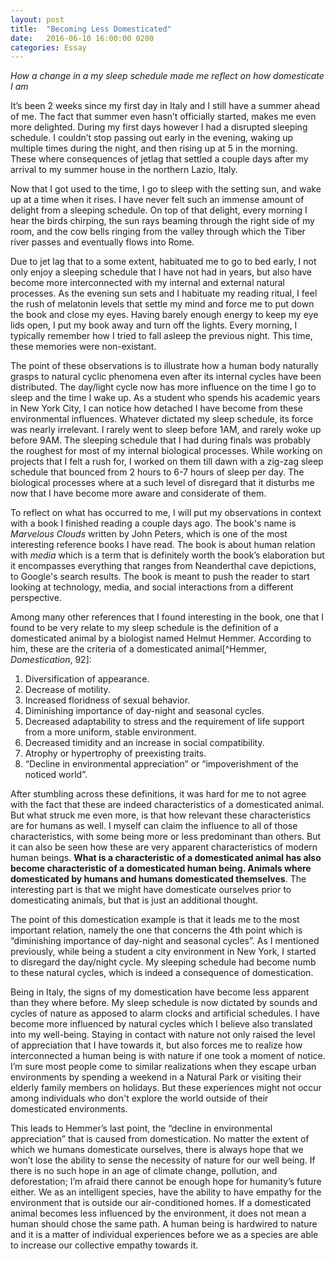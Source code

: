 ```yaml
---
layout: post
title:  "Becoming Less Domesticated"
date:   2016-06-10 16:00:00 0200
categories: Essay
---
```


*How a change in a my sleep schedule made me reflect on how domesticate I am*

It’s been 2 weeks since my first day in Italy and I still have a summer ahead of me. The fact that summer even hasn’t officially started, makes me even more delighted. During my first days however I had a disrupted sleeping schedule. I couldn’t stop passing out early in the evening, waking up multiple times during the night, and then rising up at 5 in the morning. These where consequences of jetlag that settled a couple days after my arrival to my summer house in the northern Lazio, Italy.

Now that I got used to the time, I go to sleep with the setting sun, and wake up at a time when it rises. I have never felt such an immense amount of delight from a sleeping schedule. On top of that delight, every morning I hear the birds chirping, the sun rays beaming through the right side of my room, and the cow bells ringing from the valley through which the Tiber river passes and eventually flows into Rome.

Due to jet lag that to a some extent, habituated me to go to bed early, I not only enjoy a sleeping schedule that I have not had in years, but also have become more interconnected with my internal and external natural processes. As the evening sun sets and I habituate my reading ritual, I feel the rush of melatonin levels that settle my mind and force me to put down the book and close my eyes. Having barely enough energy to keep my eye lids open, I put my book away and turn off the lights. Every morning, I typically remember how I tried to fall asleep the previous night. This time, these memories were non-existant.

The point of these observations is to illustrate how a human body naturally grasps to natural cyclic phenomena even after its internal cycles have been distributed. The day/light cycle now has more influence on the time I go to sleep and the time I wake up. As a student who spends his academic years in New York City, I can notice how detached I have become from these environmental influences. Whatever dictated my sleep schedule, its force was nearly irrelevant. I rarely went to sleep before 1AM, and rarely woke up before 9AM. The sleeping schedule that I had during finals was probably the roughest for most of my internal biological processes. While working on projects that I felt a rush for, I worked on them till dawn with a zig-zag sleep schedule that bounced from 2 hours to 6-7 hours of sleep per day. The biological processes where at a such level of disregard that it disturbs me now that I have become more aware and considerate of them.

To reflect on what has occurred to me, I will put my observations in context with a book I finished reading a couple days ago. The book's name is *Marvelous Clouds* written by John Peters, which is one of the most interesting reference books I have read. The book is about human relation with *media* which is a term that is definitely worth the book’s elaboration but it encompasses everything that ranges from Neanderthal cave depictions, to Google's search results. The book is meant to push the reader to start looking at technology, media, and social interactions from a different perspective.

Among many other references that I found interesting in the book, one that I found to be very relate to my sleep schedule is the definition of a domesticated animal by a biologist named Helmut Hemmer. According to him, these are the criteria of a domesticated animal[^Hemmer, *Domestication*, 92]:
1. Diversification of appearance.
2. Decrease of motility.
3. Increased floridness of sexual behavior.
4. Diminishing importance of day-night and seasonal cycles.
5. Decreased adaptability to stress and the requirement of life support from a more uniform, stable environment.
6. Decreased timidity and an increase in social compatibility.
7. Atrophy or hypertrophy of preexisting traits.
8. “Decline in environmental appreciation” or “impoverishment of the noticed world”.

After stumbling across these definitions, it was hard for me to not agree with the fact that these are indeed characteristics of a domesticated animal. But what struck me even more, is that how relevant these characteristics are for humans as well. I myself can claim the influence to all of those characteristics, with some being more or less predominant than others. But it can also be seen how these are very apparent characteristics of modern human beings. **What is a characteristic of a domesticated animal has also become characteristic of a domesticated human being. Animals where domesticated by humans and humans domesticated themselves**. The interesting part is that we might have domesticate ourselves prior to domesticating animals, but that is just an additional thought.

The point of this domestication example is that it leads me to the most important relation, namely the one that concerns the 4th point which is “diminishing importance of day-night and seasonal cycles”. As I mentioned previously, while being a student a city environment in New York, I started to disregard the day/night cycle. My sleeping schedule had become numb to these natural cycles, which is indeed a consequence of domestication.

Being in Italy, the signs of my domestication have become less apparent than they where before. My sleep schedule is now dictated by sounds and cycles of nature as apposed to alarm clocks and artificial schedules. I have become more influenced by natural cycles which I believe also translated into my well-being. Staying in contact with nature not only raised the level of appreciation that I have towards it, but also forces me to realize how interconnected a human being is with nature if one took a moment of notice. I’m sure most people come to similar realizations when they escape urban environments by spending a weekend in a Natural Park or visiting their elderly family members on holidays. But these experiences might not occur among individuals who don't explore the world outside of their domesticated environments.  

This leads to Hemmer’s last point, the “decline in environmental appreciation” that is caused from domestication. No matter the extent of which we humans domesticate ourselves, there is always hope that we won’t lose the ability to sense the necessity of nature for our well being. If there is no such hope in an age of climate change, pollution, and deforestation; I’m afraid there cannot be enough hope for humanity’s future either. We as an intelligent species, have the ability to have empathy for the environment that is outside our air-conditioned homes. If a domesticated animal becomes less influenced by the environment, it does not mean a human should chose the same path. A human being is hardwired to nature and it is a matter of individual experiences before we as a species are able to increase our collective empathy towards it.    
